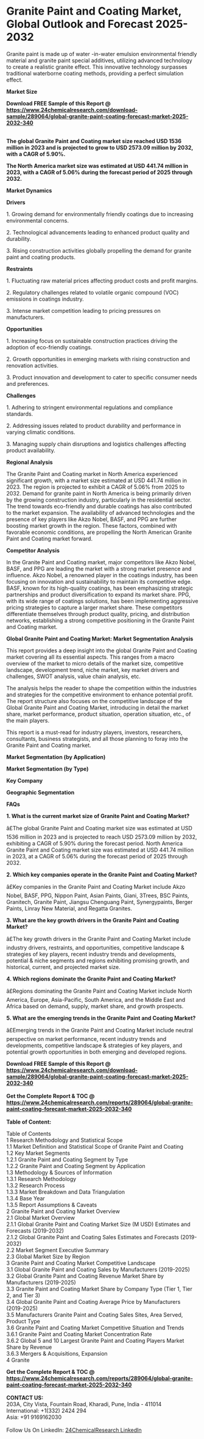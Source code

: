 <h1>Granite Paint and Coating Market, Global Outlook and Forecast 2025-2032</h1><p>Granite paint is made up of water -in-water emulsion environmental friendly material and granite paint special additives, utilizing advanced technology to create a realistic granite effect. This innovative technology surpasses traditional waterborne coating methods, providing a perfect simulation effect.</p><p>
</p><p><strong>Market Size</strong></p><div><b>Download FREE Sample of this Report @ 
            <a href="https://www.24chemicalresearch.com/download-sample/289064/global-granite-paint-coating-forecast-market-2025-2032-340">
            https://www.24chemicalresearch.com/download-sample/289064/global-granite-paint-coating-forecast-market-2025-2032-340</a></b></div><br><p>
</p><p><strong>The global Granite Paint and Coating market size reached USD 1536 million in 2023 and is projected to grow to USD 2573.09 million by 2032, with a CAGR of 5.90%. </strong></p><p>
</p><p><strong>The North America market size was estimated at USD 441.74 million in 2023, with a CAGR of 5.06% during the forecast period of 2025 through 2032.</strong></p><p>
<strong>Market Dynamics</strong></p><p>
<strong>Drivers</strong></p><p>
</p><p>1. Growing demand for environmentally friendly coatings due to increasing environmental concerns.</p><p>
</p><p>2. Technological advancements leading to enhanced product quality and durability.</p><p>
</p><p>3. Rising construction activities globally propelling the demand for granite paint and coating products.</p><p>
<strong>Restraints</strong></p><p>
</p><p>1. Fluctuating raw material prices affecting product costs and profit margins.</p><p>
</p><p>2. Regulatory challenges related to volatile organic compound (VOC) emissions in coatings industry.</p><p>
</p><p>3. Intense market competition leading to pricing pressures on manufacturers.</p><p>
<strong>Opportunities</strong></p><p>
</p><p>1. Increasing focus on sustainable construction practices driving the adoption of eco-friendly coatings.</p><p>
</p><p>2. Growth opportunities in emerging markets with rising construction and renovation activities.</p><p>
</p><p>3. Product innovation and development to cater to specific consumer needs and preferences.</p><p>
<strong>Challenges</strong></p><p>
</p><p>1. Adhering to stringent environmental regulations and compliance standards.</p><p>
</p><p>2. Addressing issues related to product durability and performance in varying climatic conditions.</p><p>
</p><p>3. Managing supply chain disruptions and logistics challenges affecting product availability.</p><p>
<strong>Regional Analysis</strong></p><p>
</p><p>The Granite Paint and Coating market in North America experienced significant growth, with a market size estimated at USD 441.74 million in 2023. The region is projected to exhibit a CAGR of 5.06% from 2025 to 2032. Demand for granite paint in North America is being primarily driven by the growing construction industry, particularly in the residential sector. The trend towards eco-friendly and durable coatings has also contributed to the market expansion. The availability of advanced technologies and the presence of key players like Akzo Nobel, BASF, and PPG are further boosting market growth in the region. These factors, combined with favorable economic conditions, are propelling the North American Granite Paint and Coating market forward.</p><p>
<strong>Competitor Analysis</strong></p><p>
</p><p>In the Granite Paint and Coating market, major competitors like Akzo Nobel, BASF, and PPG are leading the market with a strong market presence and influence. Akzo Nobel, a renowned player in the coatings industry, has been focusing on innovation and sustainability to maintain its competitive edge. BASF, known for its high-quality coatings, has been emphasizing strategic partnerships and product diversification to expand its market share. PPG, with its wide range of coatings solutions, has been implementing aggressive pricing strategies to capture a larger market share. These competitors differentiate themselves through product quality, pricing, and distribution networks, establishing a strong competitive positioning in the Granite Paint and Coating market.</p><p>
<strong>Global Granite Paint and Coating Market: Market Segmentation Analysis</strong></p><p>
</p><p>This report provides a deep insight into the global Granite Paint and Coating market covering all its essential aspects. This ranges from a macro overview of the market to micro details of the market size, competitive landscape, development trend, niche market, key market drivers and challenges, SWOT analysis, value chain analysis, etc.</p><p>
</p><p>The analysis helps the reader to shape the competition within the industries and strategies for the competitive environment to enhance potential profit. The report structure also focuses on the competitive landscape of the Global Granite Paint and Coating Market, introducing in detail the market share, market performance, product situation, operation situation, etc., of the main players.</p><p>
</p><p>This report is a must-read for industry players, investors, researchers, consultants, business strategists, and all those planning to foray into the Granite Paint and Coating market.</p><p>
<strong>Market Segmentation (by Application)</strong></p><p>
</p><p>
<strong>Market Segmentation (by Type)</strong></p><p>
</p><p>
<strong>Key Company</strong></p><p>
</p><p>
<strong>Geographic Segmentation</strong></p><p>
</p><p>
<strong>FAQs</strong></p><p>



</p><p><strong>1. What is the current market size of Granite Paint and Coating Market?</strong></p><p>
</p><p>â£The global Granite Paint and Coating market size was estimated at USD 1536 million in 2023 and is projected to reach USD 2573.09 million by 2032, exhibiting a CAGR of 5.90% during the forecast period. North America Granite Paint and Coating market size was estimated at USD 441.74 million in 2023, at a CAGR of 5.06% during the forecast period of 2025 through 2032.</p><p>

</p><p><strong>2. Which key companies operate in the Granite Paint and Coating Market?</strong></p><p>
</p><p>â£Key companies in the Granite Paint and Coating Market include Akzo Nobel, BASF, PPG, Nippon Paint, Asian Paints, Giani, 3Trees, BSC Paints, Granitech, Granite Paint, Jiangsu Chenguang Paint, Synergypaints, Berger Paints, Linray New Material, and Regatta Granites.</p><p>

</p><p><strong>3. What are the key growth drivers in the Granite Paint and Coating Market?</strong></p><p>
</p><p>â£The key growth drivers in the Granite Paint and Coating Market include industry drivers, restraints, and opportunities, competitive landscape &amp; strategies of key players, recent industry trends and developments, potential &amp; niche segments and regions exhibiting promising growth, and historical, current, and projected market size.</p><p>

</p><p><strong>4. Which regions dominate the Granite Paint and Coating Market?</strong></p><p>
</p><p>â£Regions dominating the Granite Paint and Coating Market include North America, Europe, Asia-Pacific, South America, and the Middle East and Africa based on demand, supply, market share, and growth prospects.</p><p>

</p><p><strong>5. What are the emerging trends in the Granite Paint and Coating Market?</strong></p><p>
</p><p>â£Emerging trends in the Granite Paint and Coating Market include neutral perspective on market performance, recent industry trends and developments, competitive landscape &amp; strategies of key players, and potential growth opportunities in both emerging and developed regions.</p><div><b>Download FREE Sample of this Report @ 
            <a href="https://www.24chemicalresearch.com/download-sample/289064/global-granite-paint-coating-forecast-market-2025-2032-340">
            https://www.24chemicalresearch.com/download-sample/289064/global-granite-paint-coating-forecast-market-2025-2032-340</a></b></div><br><div><b>Get the Complete Report & TOC @ 
            <a href="https://www.24chemicalresearch.com/reports/289064/global-granite-paint-coating-forecast-market-2025-2032-340">
            https://www.24chemicalresearch.com/reports/289064/global-granite-paint-coating-forecast-market-2025-2032-340</a></b></div><br>
            <b>Table of Content:</b><p>Table of Contents<br />
1 Research Methodology and Statistical Scope<br />
1.1 Market Definition and Statistical Scope of Granite Paint and Coating<br />
1.2 Key Market Segments<br />
1.2.1 Granite Paint and Coating Segment by Type<br />
1.2.2 Granite Paint and Coating Segment by Application<br />
1.3 Methodology & Sources of Information<br />
1.3.1 Research Methodology<br />
1.3.2 Research Process<br />
1.3.3 Market Breakdown and Data Triangulation<br />
1.3.4 Base Year<br />
1.3.5 Report Assumptions & Caveats<br />
2 Granite Paint and Coating Market Overview<br />
2.1 Global Market Overview<br />
2.1.1 Global Granite Paint and Coating Market Size (M USD) Estimates and Forecasts (2019-2032)<br />
2.1.2 Global Granite Paint and Coating Sales Estimates and Forecasts (2019-2032)<br />
2.2 Market Segment Executive Summary<br />
2.3 Global Market Size by Region<br />
3 Granite Paint and Coating Market Competitive Landscape<br />
3.1 Global Granite Paint and Coating Sales by Manufacturers (2019-2025)<br />
3.2 Global Granite Paint and Coating Revenue Market Share by Manufacturers (2019-2025)<br />
3.3 Granite Paint and Coating Market Share by Company Type (Tier 1, Tier 2, and Tier 3)<br />
3.4 Global Granite Paint and Coating Average Price by Manufacturers (2019-2025)<br />
3.5 Manufacturers Granite Paint and Coating Sales Sites, Area Served, Product Type<br />
3.6 Granite Paint and Coating Market Competitive Situation and Trends<br />
3.6.1 Granite Paint and Coating Market Concentration Rate<br />
3.6.2 Global 5 and 10 Largest Granite Paint and Coating Players Market Share by Revenue<br />
3.6.3 Mergers & Acquisitions, Expansion<br />
4 Granite</p><div><b>Get the Complete Report & TOC @ 
            <a href="https://www.24chemicalresearch.com/reports/289064/global-granite-paint-coating-forecast-market-2025-2032-340">
            https://www.24chemicalresearch.com/reports/289064/global-granite-paint-coating-forecast-market-2025-2032-340</a></b></div><br><b>CONTACT US:</b><br>
            203A, City Vista, Fountain Road, Kharadi, Pune, India - 411014<br>
            International: +1(332) 2424 294<br>
            Asia: +91 9169162030 <br><br>
            Follow Us On LinkedIn: <a href="https://www.linkedin.com/company/24chemicalresearch/">24ChemicalResearch LinkedIn</a>